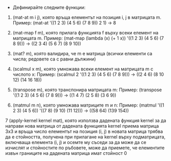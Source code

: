 *  Дефинирайте следните функции:

1. (mat-at m i j), която връща елементът на позиция i, j в матрицата m.
   Пример: (mat-at '((1 2 3) (4 5 6) (7 8 9)) 2 1) -> 8

2. (mat-map f m), която прилага функцията f върху всеки елемент на матрицата m.
   Пример: (mat-map (lambda (x) (+ 1 x)) '((1 2 3) (4 5 6) (7 8 9))) -> ((2 3 4) (5 6 7) (8 9 10))

3. (mat? m), която валидира, че m е матрица (всички елементи са числа; редовете са с равни дължини)

4. (scalmul x m), която умножава всеки елемент на матрицата m с числото x:
   Пример: (scalmul 2 '((1 2 3) (4 5 6) (7 8 9))) -> ((2 4 6) (8 10 12) (14 16 18))

5. (transpose m), която транспонира матрицата m:
   Пример: (transpose '((1 2 3) (4 5 6) (7 8 9))) -> ((1 4 7) (2 5 8) (3 6 9))

6. (matmul m n), която умножава матриците m и n:
   Пример: (matmul '((1 2 3) (4 5 6)) '((7 8) (9 10) (11 12))) -> ((58 64) (139 154))

7 (apply-kernel kernel mat), която използва дадената функция kernel за да направи нова матрица от дадената
  функцията kernel приема матрица 3x3 и връща число елементът на позиция (i, j) в новата матрица трябва да е стойността, получена при прилагане на kernel върху 
  подматрицата, включваща елемента (i, j) и осемте му съседи за да може да се изчислят и стойностите по ръбовете, може да приемете, че елементите извън границите на 
  дадената матрица имат стойност 0
